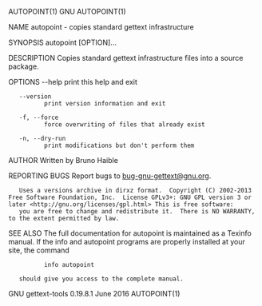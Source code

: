 AUTOPOINT(1)                                                                                         GNU                                                                                         AUTOPOINT(1)



NAME
       autopoint - copies standard gettext infrastructure

SYNOPSIS
       autopoint [OPTION]...

DESCRIPTION
       Copies standard gettext infrastructure files into a source package.

OPTIONS
       --help print this help and exit

       --version
              print version information and exit

       -f, --force
              force overwriting of files that already exist

       -n, --dry-run
              print modifications but don't perform them

AUTHOR
       Written by Bruno Haible

REPORTING BUGS
       Report bugs to <bug-gnu-gettext@gnu.org>.

       Uses a versions archive in dirxz format.  Copyright (C) 2002-2013 Free Software Foundation, Inc.  License GPLv3+: GNU GPL version 3 or later <http://gnu.org/licenses/gpl.html> This is free software:
       you are free to change and redistribute it.  There is NO WARRANTY, to the extent permitted by law.

SEE ALSO
       The full documentation for autopoint is maintained as a Texinfo manual.  If the info and autopoint programs are properly installed at your site, the command

              info autopoint

       should give you access to the complete manual.



GNU gettext-tools 0.19.8.1                                                                        June 2016                                                                                      AUTOPOINT(1)
